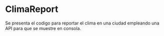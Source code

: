 # ClimaReport
Se presenta el codigo para reportar el clima en una ciudad empleando una API para que se muestre en consola.
